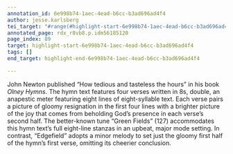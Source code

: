 ```yaml
---
annotation_id: 6e998b74-1aec-4ead-b6cc-b3ad696ad4f4
author: jesse.karlsberg
tei_target: "#range(#highlight-start-6e998b74-1aec-4ead-b6cc-b3ad696ad4f4, #highlight-end-6e998b74-1aec-4ead-b6cc-b3ad696ad4f4)"
annotated_page: rdx_r8vb8.p.idm56185120
page_index: 89
target: highlight-start-6e998b74-1aec-4ead-b6cc-b3ad696ad4f4
tags: []
end_target: highlight-end-6e998b74-1aec-4ead-b6cc-b3ad696ad4f4

---
```

John Newton published “How tedious and tasteless the hours” in his book *Olney Hymns*. The hymn text features four verses written in 8s, double, an anapestic meter featuring eight lines of eight-syllable text. Each verse pairs a picture of gloomy resignation in the first four lines with a brighter picture of the joy that comes from beholding God’s presence in each verse’s second half. The better-known tune “Green Fields” (127) accommodates this hymn text’s full eight-line stanzas in an upbeat, major mode setting. In contrast, “Edgefield” adopts a minor melody to set just the gloomy first half of the hymn’s first verse, omitting its cheerier conclusion.